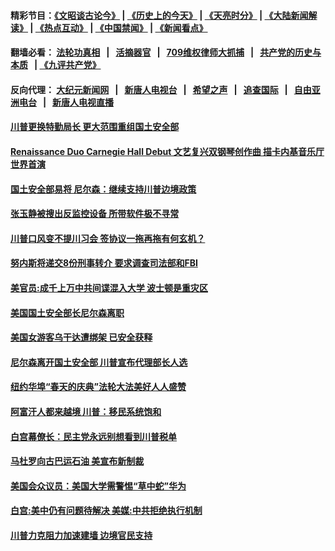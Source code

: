 #### 精彩节目：[《文昭谈古论今》](http://134.209.198.168/wenzhao) | [《历史上的今天》](http://134.209.198.168/today-in-history) | [《天亮时分》](http://134.209.198.168/tianliang) | [《大陆新闻解读》](http://134.209.198.168/ntdtv-comedy) | [《热点互动》](http://134.209.198.168/ntdtv-rdhd)  | [《中国禁闻》](http://134.209.198.168/ntdtv-news) | [《新闻看点》](http://134.209.198.168/news-insight) 

  #### 翻墙必看： [法轮功真相](http://134.209.198.168:10000/videos/truth.html) &nbsp;&nbsp;|&nbsp;&nbsp; [活摘器官](http://134.209.198.168:10000/videos/res/Organs/) &nbsp;&nbsp;|&nbsp;&nbsp; [709维权律师大抓捕](http://134.209.198.168:10000/videos/709/) &nbsp;&nbsp;|&nbsp;&nbsp; [共产党的历史与本质](http://134.209.198.168:10000/videos/ccp.html) &nbsp;&nbsp;| [《九评共产党》](http://134.209.198.168:10000/videos/jiuping/) 

#### 反向代理： [大纪元新闻网](http://134.209.198.168:10080/) &nbsp;&nbsp;|&nbsp;&nbsp; [新唐人电视台](http://134.209.198.168:8000/) &nbsp;&nbsp;|&nbsp;&nbsp; [希望之声](http://134.209.198.168:8200/) &nbsp;&nbsp;|&nbsp;&nbsp; [追查国际](http://134.209.198.168:10010/) &nbsp;&nbsp;|&nbsp;&nbsp; [自由亚洲电台](http://134.209.198.168:9800/) &nbsp;&nbsp;|&nbsp;&nbsp; [新唐人电视直播](http://134.209.198.168/) 

#### [川普更换特勤局长 更大范围重组国土安全部](../pages/prog203/a102552142.md?t=04131835?t=04131535?t=04131235?t=04130935?t=04130635?t=04130335?t=04130035?t=04122135?t=04121835?t=04121535?t=04121235?t=04120935?t=04120635?t=04120335?t=04120035?t=04112135?t=04111835?t=04111535?t=04111235?t=04110935?t=04110635?t=04110335?t=04110035?t=04102135?t=04101835?t=04101535?t=04101237) 

#### [Renaissance Duo Carnegie Hall Debut 文艺复兴双钢琴创作曲 描卡内基音乐厅世界首演](../pages/prog203/a102552124.md?t=04131835?t=04131535?t=04131235?t=04130935?t=04130635?t=04130335?t=04130035?t=04122135?t=04121835?t=04121535?t=04121235?t=04120935?t=04120635?t=04120335?t=04120035?t=04112135?t=04111835?t=04111535?t=04111235?t=04110935?t=04110635?t=04110335?t=04110035?t=04102135?t=04101835?t=04101535?t=04101237) 

#### [国土安全部易将 尼尔森：继续支持川普边境政策](../pages/prog203/a102552075.md?t=04131835?t=04131535?t=04131235?t=04130935?t=04130635?t=04130335?t=04130035?t=04122135?t=04121835?t=04121535?t=04121235?t=04120935?t=04120635?t=04120335?t=04120035?t=04112135?t=04111835?t=04111535?t=04111235?t=04110935?t=04110635?t=04110335?t=04110035?t=04102135?t=04101835?t=04101535?t=04101237) 

#### [张玉静被搜出反监控设备 所带软件极不寻常](../pages/prog203/a102552019.md?t=04131835?t=04131535?t=04131235?t=04130935?t=04130635?t=04130335?t=04130035?t=04122135?t=04121835?t=04121535?t=04121235?t=04120935?t=04120635?t=04120335?t=04120035?t=04112135?t=04111835?t=04111535?t=04111235?t=04110935?t=04110635?t=04110335?t=04110035?t=04102135?t=04101835?t=04101535?t=04101237) 

#### [川普口风变不提川习会 签协议一拖再拖有何玄机？](../pages/prog203/a102551989.md?t=04131835?t=04131535?t=04131235?t=04130935?t=04130635?t=04130335?t=04130035?t=04122135?t=04121835?t=04121535?t=04121235?t=04120935?t=04120635?t=04120335?t=04120035?t=04112135?t=04111835?t=04111535?t=04111235?t=04110935?t=04110635?t=04110335?t=04110035?t=04102135?t=04101835?t=04101535?t=04101237) 

#### [努内斯将递交8份刑事转介 要求调查司法部和FBI](../pages/prog203/a102551918.md?t=04131835?t=04131535?t=04131235?t=04130935?t=04130635?t=04130335?t=04130035?t=04122135?t=04121835?t=04121535?t=04121235?t=04120935?t=04120635?t=04120335?t=04120035?t=04112135?t=04111835?t=04111535?t=04111235?t=04110935?t=04110635?t=04110335?t=04110035?t=04102135?t=04101835?t=04101535?t=04101237) 

#### [美官员:成千上万中共间谍混入大学 波士顿是重灾区](../pages/prog203/a102551845.md?t=04131835?t=04131535?t=04131235?t=04130935?t=04130635?t=04130335?t=04130035?t=04122135?t=04121835?t=04121535?t=04121235?t=04120935?t=04120635?t=04120335?t=04120035?t=04112135?t=04111835?t=04111535?t=04111235?t=04110935?t=04110635?t=04110335?t=04110035?t=04102135?t=04101835?t=04101535?t=04101237) 

#### [美国国土安全部长尼尔森离职](../pages/prog203/a102551807.md?t=04131835?t=04131535?t=04131235?t=04130935?t=04130635?t=04130335?t=04130035?t=04122135?t=04121835?t=04121535?t=04121235?t=04120935?t=04120635?t=04120335?t=04120035?t=04112135?t=04111835?t=04111535?t=04111235?t=04110935?t=04110635?t=04110335?t=04110035?t=04102135?t=04101835?t=04101535?t=04101237) 

#### [美国女游客乌干达遭绑架 已安全获释](../pages/prog203/a102551471.md?t=04131835?t=04131535?t=04131235?t=04130935?t=04130635?t=04130335?t=04130035?t=04122135?t=04121835?t=04121535?t=04121235?t=04120935?t=04120635?t=04120335?t=04120035?t=04112135?t=04111835?t=04111535?t=04111235?t=04110935?t=04110635?t=04110335?t=04110035?t=04102135?t=04101835?t=04101535?t=04101237) 

#### [尼尔森离开国土安全部 川普宣布代理部长人选](../pages/prog203/a102551408.md?t=04131835?t=04131535?t=04131235?t=04130935?t=04130635?t=04130335?t=04130035?t=04122135?t=04121835?t=04121535?t=04121235?t=04120935?t=04120635?t=04120335?t=04120035?t=04112135?t=04111835?t=04111535?t=04111235?t=04110935?t=04110635?t=04110335?t=04110035?t=04102135?t=04101835?t=04101535?t=04101237) 

#### [纽约华埠“春天的庆典”法轮大法美好人人盛赞](../pages/prog203/a102551285.md?t=04131835?t=04131535?t=04131235?t=04130935?t=04130635?t=04130335?t=04130035?t=04122135?t=04121835?t=04121535?t=04121235?t=04120935?t=04120635?t=04120335?t=04120035?t=04112135?t=04111835?t=04111535?t=04111235?t=04110935?t=04110635?t=04110335?t=04110035?t=04102135?t=04101835?t=04101535?t=04101237) 

#### [阿富汗人都来越境 川普：移民系统饱和](../pages/prog203/a102551314.md?t=04131835?t=04131535?t=04131235?t=04130935?t=04130635?t=04130335?t=04130035?t=04122135?t=04121835?t=04121535?t=04121235?t=04120935?t=04120635?t=04120335?t=04120035?t=04112135?t=04111835?t=04111535?t=04111235?t=04110935?t=04110635?t=04110335?t=04110035?t=04102135?t=04101835?t=04101535?t=04101237) 

#### [白宫幕僚长：民主党永远别想看到川普税单](../pages/prog203/a102551204.md?t=04131835?t=04131535?t=04131235?t=04130935?t=04130635?t=04130335?t=04130035?t=04122135?t=04121835?t=04121535?t=04121235?t=04120935?t=04120635?t=04120335?t=04120035?t=04112135?t=04111835?t=04111535?t=04111235?t=04110935?t=04110635?t=04110335?t=04110035?t=04102135?t=04101835?t=04101535?t=04101237) 

#### [马杜罗向古巴运石油 美宣布新制裁](../pages/prog203/a102550706.md?t=04131835?t=04131535?t=04131235?t=04130935?t=04130635?t=04130335?t=04130035?t=04122135?t=04121835?t=04121535?t=04121235?t=04120935?t=04120635?t=04120335?t=04120035?t=04112135?t=04111835?t=04111535?t=04111235?t=04110935?t=04110635?t=04110335?t=04110035?t=04102135?t=04101835?t=04101535?t=04101237) 

#### [美国会众议员：美国大学需警惕“草中蛇”华为](../pages/prog203/a102550953.md?t=04131835?t=04131535?t=04131235?t=04130935?t=04130635?t=04130335?t=04130035?t=04122135?t=04121835?t=04121535?t=04121235?t=04120935?t=04120635?t=04120335?t=04120035?t=04112135?t=04111835?t=04111535?t=04111235?t=04110935?t=04110635?t=04110335?t=04110035?t=04102135?t=04101835?t=04101535?t=04101237) 

#### [白宫:美中仍有问题待解决 美媒:中共拒绝执行机制](../pages/prog203/a102550858.md?t=04131835?t=04131535?t=04131235?t=04130935?t=04130635?t=04130335?t=04130035?t=04122135?t=04121835?t=04121535?t=04121235?t=04120935?t=04120635?t=04120335?t=04120035?t=04112135?t=04111835?t=04111535?t=04111235?t=04110935?t=04110635?t=04110335?t=04110035?t=04102135?t=04101835?t=04101535?t=04101237) 

#### [川普力克阻力加速建墙 边境官民支持](../pages/prog203/a102550879.md?t=04131835?t=04131535?t=04131235?t=04130935?t=04130635?t=04130335?t=04130035?t=04122135?t=04121835?t=04121535?t=04121235?t=04120935?t=04120635?t=04120335?t=04120035?t=04112135?t=04111835?t=04111535?t=04111235?t=04110935?t=04110635?t=04110335?t=04110035?t=04102135?t=04101835?t=04101535?t=04101237) 


